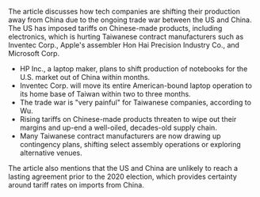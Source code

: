 The article discusses how tech companies are shifting their production away from China due to the ongoing trade war between the US and China. The US has imposed tariffs on Chinese-made products, including electronics, which is hurting Taiwanese contract manufacturers such as Inventec Corp., Apple's assembler Hon Hai Precision Industry Co., and Microsoft Corp.

*   HP Inc., a laptop maker, plans to shift production of notebooks for the U.S. market out of China within months.
*   Inventec Corp. will move its entire American-bound laptop operation to its home base of Taiwan within two to three months.
*   The trade war is "very painful" for Taiwanese companies, according to Wu.
*   Rising tariffs on Chinese-made products threaten to wipe out their margins and up-end a well-oiled, decades-old supply chain.
*   Many Taiwanese contract manufacturers are now drawing up contingency plans, shifting select assembly operations or exploring alternative venues.

The article also mentions that the US and China are unlikely to reach a lasting agreement prior to the 2020 election, which provides certainty around tariff rates on imports from China.